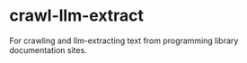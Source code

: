 # crawl-llm-extract
For crawling and llm-extracting text from programming library documentation sites.
